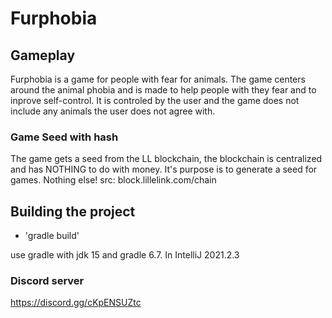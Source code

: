 # Furphobia

## Gameplay
Furphobia is a game for people with fear for animals.
The game centers around the animal phobia and is made to help people with they fear and to inprove self-control. 
It is controled by the user and the game does not include any animals the user does not agree with. 

### Game Seed with hash
The game gets a seed from the LL blockchain, the blockchain is centralized and has NOTHING to do with money. It's purpose is to generate a seed for games. Nothing else! src: block.lillelink.com/chain

## Building the project
- 'gradle build'

use gradle with jdk 15 and gradle 6.7. In IntelliJ 2021.2.3

### Discord server
https://discord.gg/cKpENSUZtc
